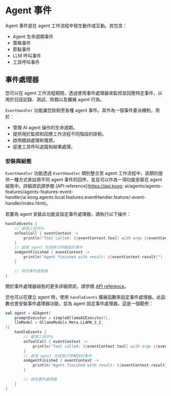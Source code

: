 # Agent 事件

Agent 事件是在 agent 工作流程中發生動作或互動。其包含：

- Agent 生命週期事件
- 策略事件
- 節點事件
- LLM 呼叫事件
- 工具呼叫事件

## 事件處理器

您可以在 agent 工作流程期間，透過使用事件處理器來監控並回應特定事件，以用於日誌記錄、測試、除錯以及擴展 agent 行為。

`EventHandler` 功能讓您掛鉤至各種 agent 事件。其作為一個事件委派機制，用於：

- 管理 AI agent 操作的生命週期。
- 提供用於監控和回應工作流程不同階段的掛鉤。
- 啟用錯誤處理和復原。
- 促進工具呼叫追蹤和結果處理。

<!--## Key components

The EventHandler entity consists of five main handler types:

- Initialization handler that executes at the initialization of an agent run
- Result handler that processes successful results from agent operations
- Error handler that handles exceptions and errors that occur during execution
- Tool call listener that notifies when a tool is about to be invoked
- Tool result listener that processes the results after a tool has been called-->

### 安裝與組態

`EventHandler` 功能透過 `EventHandler` 類別整合至 agent 工作流程中，該類別提供一種方式來註冊不同 agent 事件的回呼，並且可以作為一項功能安裝在 agent 組態中。詳細資訊請參閱 [API reference](https://api.koog.
ai/agents/agents-features/agents-features-event-handler/ai.koog.agents.local.features.eventHandler.feature/-event-handler/index.html)。

若要為 agent 安裝此功能並設定事件處理器，請執行以下操作：

<!--- INCLUDE
import ai.koog.agents.core.agent.AIAgent
import ai.koog.agents.features.eventHandler.feature.handleEvents
import ai.koog.prompt.executor.llms.all.simpleOllamaAIExecutor
import ai.koog.prompt.llm.OllamaModels

val agent = AIAgent(
    promptExecutor = simpleOllamaAIExecutor(),
    llmModel = OllamaModels.Meta.LLAMA_3_2,
) {
-->
<!--- SUFFIX 
} 
-->

```kotlin
handleEvents {
    // 處理工具呼叫
    onToolCall { eventContext ->
        println("Tool called: ${eventContext.tool} with args ${eventContext.toolArgs}")
    }
    // 處理 agent 完成執行時觸發的事件
    onAgentFinished { eventContext ->
        println("Agent finished with result: ${eventContext.result}")
    }

    // 其他事件處理器
}
```
<!--- KNIT example-events-01.kt -->

關於事件處理器組態的更多詳細資訊，請參閱 [API reference](https://api.koog.ai/agents/agents-features/agents-features-event-handler/ai.koog.agents.local.features.eventHandler.feature/-event-handler-config/index.html)。

您也可以在建立 agent 時，使用 `handleEvents` 擴展函數來設定事件處理器。此函數也會安裝事件處理器功能，並為 agent 設定事件處理器。這是一個範例：

<!--- INCLUDE
import ai.koog.agents.core.agent.AIAgent
import ai.koog.agents.features.eventHandler.feature.handleEvents
import ai.koog.prompt.executor.llms.all.simpleOllamaAIExecutor
import ai.koog.prompt.llm.OllamaModels
-->
```kotlin
val agent = AIAgent(
    promptExecutor = simpleOllamaAIExecutor(),
    llmModel = OllamaModels.Meta.LLAMA_3_2,
){
    handleEvents {
        // 處理工具呼叫
        onToolCall { eventContext ->
            println("Tool called: ${eventContext.tool} with args ${eventContext.toolArgs}")
        }
        // 處理 agent 完成執行時觸發的事件
        onAgentFinished { eventContext ->
            println("Agent finished with result: ${eventContext.result}")
        }

        // 其他事件處理器
    }
}
```
<!--- KNIT example-events-02.kt -->